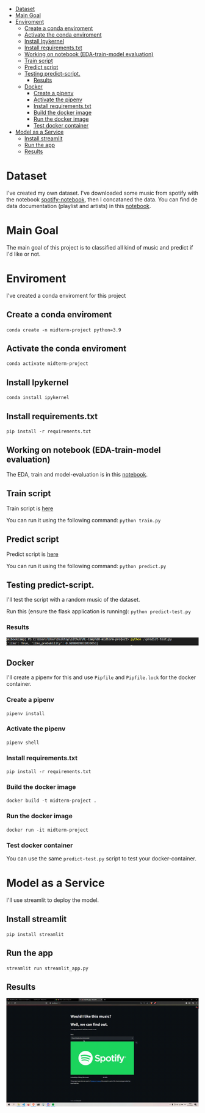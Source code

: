 - [Dataset](#dataset)
- [Main Goal](#main-goal)
- [Enviroment](#enviroment)
  - [Create a conda enviroment](#create-a-conda-enviroment)
  - [Activate the conda enviroment](#activate-the-conda-enviroment)
  - [Install Ipykernel](#install-ipykernel)
  - [Install requirements.txt](#install-requirementstxt)
  - [Working on notebook (EDA-train-model evaluation)](#working-on-notebook-eda-train-model-evaluation)
  - [Train script](#train-script)
  - [Predict script](#predict-script)
  - [Testing predict-script.](#testing-predict-script)
    - [Results](#results)
  - [Docker](#docker)
    - [Create a pipenv](#create-a-pipenv)
    - [Activate the pipenv](#activate-the-pipenv)
    - [Install requirements.txt](#install-requirementstxt-1)
    - [Build the docker image](#build-the-docker-image)
    - [Run the docker image](#run-the-docker-image)
    - [Test docker container](#test-docker-container)
- [Model as a Service](#model-as-a-service)
  - [Install streamlit](#install-streamlit)
  - [Run the app](#run-the-app)
  - [Results](#results-1)
# Dataset
I've created my own dataset. I've downloaded some music from spotify with the notebook [spotify-notebook](notebooks/spotify_data.ipynb), then I concataned the data.
You can find de data documentation (playlist and artists) in this [notebook](notebooks/notebook.ipynb).
# Main Goal
The main goal of this project is to classified all kind of music and predict if I'd like or not.
# Enviroment
I've created a conda enviroment for this project
## Create a conda enviroment
`conda create -n midterm-project python=3.9`
## Activate the conda enviroment
`conda activate midterm-project`
## Install Ipykernel
`conda install ipykernel`
## Install requirements.txt
`pip install -r requirements.txt`

## Working on notebook (EDA-train-model evaluation)
The EDA, train and model-evaluation is in this [notebook](notebooks/notebook.ipynb).
## Train script
Train script is [here](train.py)

You can run it using the following command: `python train.py`
## Predict script
Predict script is [here](predict.py)

You can run it using the following command: `python predict.py`
## Testing predict-script.
I'll test the script with a random music of the dataset.

Run this (ensure the flask application is running): `python predict-test.py`
### Results
![Predict-script](images/testing-script.PNG)
## Docker
I'll create a pipenv for this and use `Pipfile` and `Pipfile.lock` for the docker container.
### Create a pipenv
`pipenv install`
### Activate the pipenv
`pipenv shell`
### Install requirements.txt
`pip install -r requirements.txt`
### Build the docker image
`docker build -t midterm-project .`
### Run the docker image
`docker run -it midterm-project`
### Test docker container
You can use the same `predict-test.py` script to test your docker-container.
# Model as a Service
I'll use streamlit to deploy the model.
## Install streamlit
`pip install streamlit`
## Run the app
`streamlit run streamlit_app.py`
## Results
![Testing the app](images/testing-app.gif)